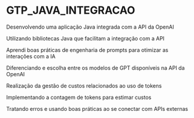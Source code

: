 # GTP_JAVA_INTEGRACAO



Desenvolvendo uma aplicação Java integrada com a API da OpenAI

Utilizando bibliotecas Java que facilitam a integração com a API

Aprendi boas práticas de engenharia de prompts para otimizar as interações com a IA

Diferenciando e escolha entre os modelos de GPT disponíveis na API da OpenAI

Realização da gestão de custos relacionados ao uso de tokens

Implementando a contagem de tokens para estimar custos

Tratando erros e usando boas práticas ao se conectar com APIs externas
